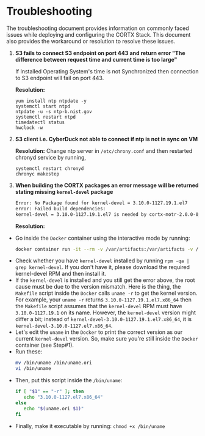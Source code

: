 # Troubleshooting

The troubleshooting document provides information on commonly faced issues while deploying and configuring the CORTX Stack. This document also provides the workaround or resolution to resolve these issues.


1. **S3 fails to connect S3 endpoint on port 443 and return error "The difference between request time and current time is too large"**

   If Installed Operating System's time is not Synchronized then connection to S3 endpoint will fail on port 443.

   **Resolution:**
   ```
   yum install ntp ntpdate -y
   systemctl start ntpd
   ntpdate -u -s ntp-b.nist.gov
   systemctl restart ntpd
   timedatectl status
   hwclock -w
   ```

2. **S3 client i.e. CyberDuck not able to connect if ntp is not in sync on VM**

   **Resolution:**
   Change ntp server in `/etc/chrony.conf` and then restarted chronyd service by running,
   ```
   systemctl restart chronyd
   chronyc makestep
   ```

3. **When building the CORTX packages an error message will be returned stating missing `kernel-devel` package**

   ```sh
   Error: No Package found for kernel-devel = 3.10.0-1127.19.1.el7
   error: Failed build dependencies:
   kernel-devel = 3.10.0-1127.19.1.el7 is needed by cortx-motr-2.0.0-0_git2ca587c_3.10.0_1127.19.1.el7.x86_64
   ```

   **Resolution:**
 - Go inside the `Docker` container using the interactive mode by running:
   ```sh
   docker container run -it --rm -v /var/artifacts:/var/artifacts -v /root/cortx:/cortx-workspace ghcr.io/seagate/cortx-build:centos-7.8.2003 bash
   ```
 - Check whether you have `kernel-devel` installed by running `rpm -qa | grep kernel-devel`. If you don't have it, please download the required kernel-devel RPM and then install it.
 - If the `kernel-devel` is installed and you still get the error above, the root cause must be due to the version mismatch. Here is the thing, the `Makefile` script inside the `Docker` calls `uname -r` to get the kernel version. For example, your `uname -r` returns `3.10.0-1127.19.1.el7.x86_64` then the `Makefile` script assumes that the `kernel-devel` RPM must have `3.10.0-1127.19.1` on its name. However, the `kernel-devel` version might differ a bit; instead of `kernel-devel-3.10.0-1127.19.1.el7.x86_64`, it is `kernel-devel-3.10.0-1127.el7.x86_64`.
 - Let's edit the `uname` in the `Docker` to print the correct version as our current `kernel-devel` version. So, make sure you're still inside the `Docker` container (see Step#1).
 - Run these:
   ```sh
   mv /bin/uname /bin/uname.ori
   vi /bin/uname
   ```
 - Then, put this script inside the `/bin/uname`:
   ```sh
   if [ "$1" == "-r" ]; then
      echo "3.10.0-1127.el7.x86_64"
   else
      echo "$(uname.ori $1)"
   fi
   ```
 - Finally, make it executable by running: `chmod +x /bin/uname`
